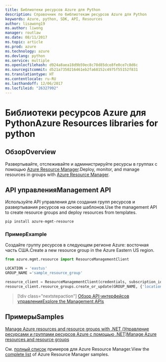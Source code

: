 ```yaml
---
title: Библиотеки ресурсов Azure для Python
description: Справочник по библиотекам ресурсов Azure для Python
keywords: Azure, python, SDK, API, Resources
author: lisawong19
ms.author: liwong
manager: routlaw
ms.date: 08/11/2017
ms.topic: article
ms.prod: azure
ms.technology: azure
ms.devlang: python
ms.service: multiple
ms.openlocfilehash: d924a8aea18d9b59ec8c78d85dce8fe0ce7c8d6c
ms.sourcegitcommit: d521a7350216461eb2fa68152c4975f55152f831
ms.translationtype: HT
ms.contentlocale: ru-RU
ms.lasthandoff: 12/06/2017
ms.locfileid: "26327992"
---
```

# <a name="azure-resources-libraries-for-python"></a><span data-ttu-id="4e790-104">Библиотеки ресурсов Azure для Python</span><span class="sxs-lookup"><span data-stu-id="4e790-104">Azure Resources libraries for python</span></span>

## <a name="overview"></a><span data-ttu-id="4e790-105">Обзор</span><span class="sxs-lookup"><span data-stu-id="4e790-105">Overview</span></span> 
<span data-ttu-id="4e790-106">Развертывайте, отслеживайте и администрируйте ресурсы в группах с помощью [Azure Resource Manager](https://docs.microsoft.com/en-us/azure/azure-resource-manager/resource-group-overview).</span><span class="sxs-lookup"><span data-stu-id="4e790-106">Deploy, monitor, and manage resources in groups with [Azure Resource Manager](https://docs.microsoft.com/en-us/azure/azure-resource-manager/resource-group-overview).</span></span>

## <a name="management-api"></a><span data-ttu-id="4e790-107">API управления</span><span class="sxs-lookup"><span data-stu-id="4e790-107">Management API</span></span>
<span data-ttu-id="4e790-108">Используйте API управления для создания групп ресурсов и развертывания ресурсов на основе шаблонов.</span><span class="sxs-lookup"><span data-stu-id="4e790-108">Use the management API to create resource groups and deploy resources from templates.</span></span>

```bash
pip install azure-mgmt-resource
```
### <a name="example"></a><span data-ttu-id="4e790-109">Пример</span><span class="sxs-lookup"><span data-stu-id="4e790-109">Example</span></span> 
<span data-ttu-id="4e790-110">Создайте группу ресурсов в следующем регионе Azure: восточная часть США.</span><span class="sxs-lookup"><span data-stu-id="4e790-110">Create a new resource group in the Azure Eastern US region.</span></span>

```python
from azure.mgmt.resource import ResourceManagementClient

LOCATION = 'eastus'
GROUP_NAME ='sample_resource_group'

resource_client = ResourceManagementClient(credentials, subscription_id)
resource_client.resource_groups.create_or_update(GROUP_NAME, {'location': LOCATION})
```

> [!div class="nextstepaction"]
> [<span data-ttu-id="4e790-111">Обзор API-интерфейсов управления</span><span class="sxs-lookup"><span data-stu-id="4e790-111">Explore the Management APIs</span></span>](/python/api/overview/azure/azure.mgmt.resource)

## <a name="samples"></a><span data-ttu-id="4e790-112">Примеры</span><span class="sxs-lookup"><span data-stu-id="4e790-112">Samples</span></span>
[<span data-ttu-id="4e790-113">Manage Azure resources and resource groups with .NET (Управление ресурсами и группами ресурсов Azure с помощью .NET)</span><span class="sxs-lookup"><span data-stu-id="4e790-113">Manage Azure resources and resource groups</span></span>](https://github.com/Azure-Samples/resource-manager-python-resources-and-groups)

<span data-ttu-id="4e790-114">См. [полный список](https://azure.microsoft.com/resources/samples/?platform=python&term=resource) примеров для Azure Resource Manager.</span><span class="sxs-lookup"><span data-stu-id="4e790-114">View the [complete list](https://azure.microsoft.com/resources/samples/?platform=python&term=resource) of Azure Resource Manager samples.</span></span>
